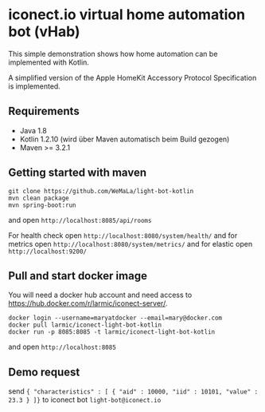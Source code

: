 # iconect.io virtual home automation bot (vHab)

This simple demonstration shows how home automation can be implemented with Kotlin.

A simplified version of the Apple HomeKit Accessory Protocol Specification is implemented.

## Requirements

* Java 1.8
* Kotlin 1.2.10 (wird über Maven automatisch beim Build gezogen)
* Maven >= 3.2.1

## Getting started with maven

```ssh
git clone https://github.com/WeMaLa/light-bot-kotlin
mvn clean package
mvn spring-boot:run
```

and open ```http://localhost:8085/api/rooms```

For health check open ```http://localhost:8080/system/health/```
and for metrics open ```http://localhost:8080/system/metrics/```
and for elastic open ```http://localhost:9200/```

## Pull and start docker image

You will need a docker hub account and need access to https://hub.docker.com/r/larmic/iconect-server/.

```ssh
docker login --username=maryatdocker --email=mary@docker.com
docker pull larmic/iconect-light-bot-kotlin
docker run -p 8085:8085 -t larmic/iconect-light-bot-kotlin
```

and open ```http://localhost:8085```

## Demo request

send ``{ "characteristics" : [ { "aid" : 10000, "iid" : 10101, "value" : 23.3 } ]}``
to iconect bot ``light-bot@iconect.io``